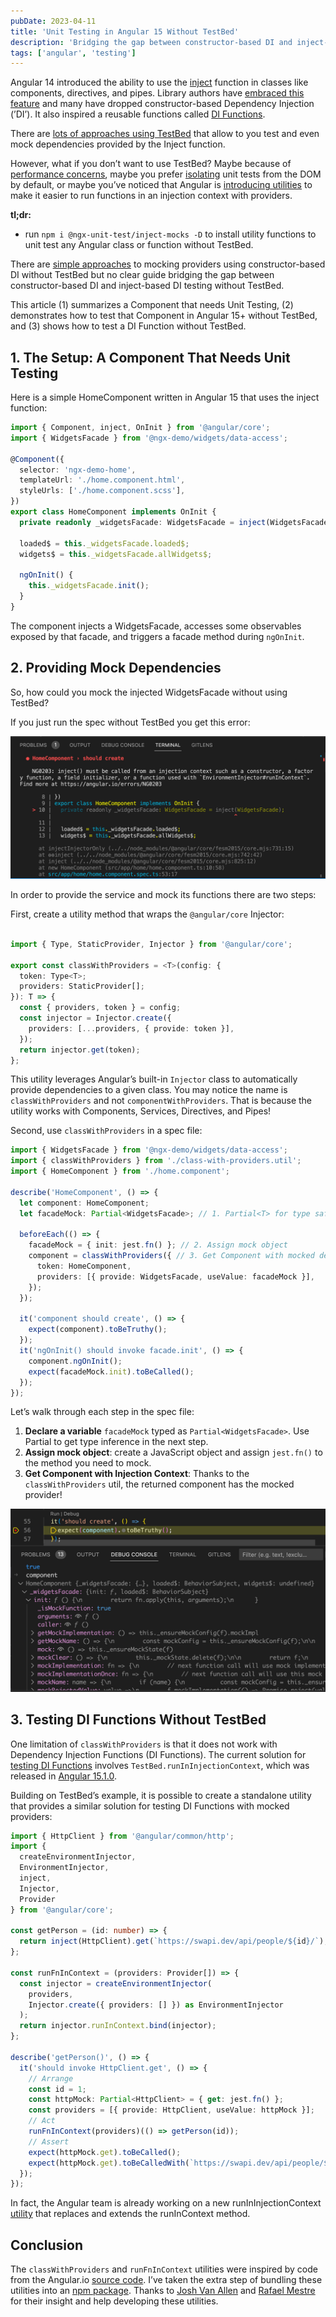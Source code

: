```yaml
---
pubDate: 2023-04-11
title: 'Unit Testing in Angular 15 Without TestBed'
description: 'Bridging the gap between constructor-based DI and inject-based DI testing without TestBed'
tags: ['angular', 'testing']
---
```


Angular 14 introduced the ability to use the [inject](https://angular.io/api/core/inject#inject) function in classes like components, directives, and pipes. Library authors have [embraced this feature](https://github.com/ngrx/platform/discussions/3796) and many have dropped constructor-based Dependency Injection (’DI’). It also inspired a reusable functions called [DI Functions](https://netbasal.com/unleash-the-power-of-di-functions-in-angular-2eb9f2697d66).

There are [lots of approaches using TestBed](https://dev.to/this-is-angular/testing-and-faking-angular-dependencies-p9i) that allow to you test and even mock dependencies provided by the Inject function.

However, what if you don’t want to use TestBed? Maybe because of [performance concerns](https://dev.to/angular/unit-testing-in-angular-to-testbed-or-not-to-testbed-3g3b), maybe you prefer [isolating](https://martinfowler.com/articles/practical-test-pyramid.html#SociableAndSolitary) unit tests from the DOM by default, or maybe you’ve noticed that Angular is [introducing utilities](https://github.com/angular/angular/pull/49396/files) to make it easier to run functions in an injection context with providers.

**tl;dr:**

- run `npm i @ngx-unit-test/inject-mocks -D` to install utility functions to unit test any Angular class or function without TestBed.

There are [simple approaches](https://gist.github.com/edezekiel/4b4865cba619e20c86a399e91fbff98c) to mocking providers using constructor-based DI without TestBed but no clear guide bridging the gap between constructor-based DI and inject-based DI testing without TestBed.

This article (1) summarizes a Component that needs Unit Testing, (2) demonstrates how to test that Component in Angular 15+ without TestBed, and (3) shows how to test a DI Function without TestBed.

## 1. The Setup: A Component That Needs Unit Testing

Here is a simple HomeComponent written in Angular 15 that uses the inject function:

```typescript
import { Component, inject, OnInit } from '@angular/core';
import { WidgetsFacade } from '@ngx-demo/widgets/data-access';

@Component({
  selector: 'ngx-demo-home',
  templateUrl: './home.component.html',
  styleUrls: ['./home.component.scss'],
})
export class HomeComponent implements OnInit {
  private readonly _widgetsFacade: WidgetsFacade = inject(WidgetsFacade);

  loaded$ = this._widgetsFacade.loaded$;
  widgets$ = this._widgetsFacade.allWidgets$;

  ngOnInit() {
    this._widgetsFacade.init();
  }
}
```

The component injects a WidgetsFacade, accesses some observables exposed by that facade, and triggers a facade method during `ngOnInit`.

## 2. Providing Mock Dependencies

So, how could you mock the injected WidgetsFacade without using TestBed?

If you just run the spec without TestBed you get this error:

![Error NG0203 thrown when testing a Component without providing dependencies](../images/2023-04-11-injection-context-error.png)

In order to provide the service and mock its functions there are two steps:

First, create a utility method that wraps the `@angular/core` Injector:

```typescript

import { Type, StaticProvider, Injector } from '@angular/core';

export const classWithProviders = <T>(config: {
  token: Type<T>;
  providers: StaticProvider[];
}): T => {
  const { providers, token } = config;
  const injector = Injector.create({
    providers: [...providers, { provide: token }],
  });
  return injector.get(token);
};
```

This utility leverages Angular’s built-in `Injector` class to automatically provide dependencies to a given class. You may notice the name is `classWithProviders` and not `componentWithProviders`. That is because the utility works with Components, Services, Directives, and Pipes!

Second, use `classWithProviders` in a spec file:

```typescript
import { WidgetsFacade } from '@ngx-demo/widgets/data-access';
import { classWithProviders } from './class-with-providers.util';
import { HomeComponent } from './home.component';

describe('HomeComponent', () => {
  let component: HomeComponent;
  let facadeMock: Partial<WidgetsFacade>; // 1. Partial<T> for type safety

  beforeEach(() => {
    facadeMock = { init: jest.fn() }; // 2. Assign mock object
    component = classWithProviders({ // 3. Get Component with mocked dependencies
      token: HomeComponent,
      providers: [{ provide: WidgetsFacade, useValue: facadeMock }],
    });
  });

  it('component should create', () => {
    expect(component).toBeTruthy();
  });
  it('ngOnInit() should invoke facade.init', () => {
    component.ngOnInit();
    expect(facadeMock.init).toBeCalled();
  });
});
```

Let’s walk through each step in the spec file:

1. **Declare a variable** `facadeMock` typed as `Partial<WidgetsFacade>`. Use Partial to get type inference in the next step.
1. **Assign mock object**: create a JavaScript object and assign `jest.fn()` to the method you need to mock.
1. **Get Component with Injection Context**: Thanks to the `classWithProviders` util, the returned component has the mocked provider!

![FacadeMock is provided to HomeComponent as the WidgetsFacade](../images/2023-04-11-widgets-facade.png)

## 3. Testing DI Functions Without TestBed

One limitation of `classWithProviders` is that it does not work with Dependency Injection Functions (DI Functions). The current solution for [testing DI Functions](https://netbasal.com/testing-di-functions-in-angular-37a5e7ed75f9) involves `TestBed.runInInjectionContext`, which was released in [Angular 15.1.0](https://github.com/angular/angular/blob/main/CHANGELOG.md#1510-2023-01-10).

Building on TestBed’s example, it is possible to create a standalone utility that provides a similar solution for testing DI Functions with mocked providers:

```typescript
import { HttpClient } from '@angular/common/http';
import {
  createEnvironmentInjector,
  EnvironmentInjector,
  inject,
  Injector,
  Provider
} from '@angular/core';

const getPerson = (id: number) => {
  return inject(HttpClient).get(`https://swapi.dev/api/people/${id}/`);
};

const runFnInContext = (providers: Provider[]) => {
  const injector = createEnvironmentInjector(
    providers,
    Injector.create({ providers: [] }) as EnvironmentInjector
  );
  return injector.runInContext.bind(injector);
};

describe('getPerson()', () => {
  it('should invoke HttpClient.get', () => {
    // Arrange
    const id = 1;
    const httpMock: Partial<HttpClient> = { get: jest.fn() };
    const providers = [{ provide: HttpClient, useValue: httpMock }];
    // Act
    runFnInContext(providers)(() => getPerson(id));
    // Assert
    expect(httpMock.get).toBeCalled();
    expect(httpMock.get).toBeCalledWith(`https://swapi.dev/api/people/${id}/`);
  });
});
```

In fact, the Angular team is already working on a new runInInjectionContext [utility](https://github.com/angular/angular/pull/49396/files) that replaces and extends the runInContext method.

## Conclusion

The `classWithProviders` and `runFnInContext` utilities were inspired by code from the Angular.io [source code](https://angular.io/). I’ve taken the extra step of bundling these utilities into an [npm package](https://www.npmjs.com/package/@ngx-unit-test/inject-mocks). Thanks to [Josh Van Allen](https://twitter.com/JVAsays) and [Rafael Mestre](https://twitter.com/mestre_dev) for their insight and help developing these utilities.
